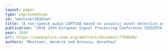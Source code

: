 ```yaml
---
layout: paper
type: inproceedings
id: "meutzner2016non"
title: "A non-speech audio CAPTCHA based on acoustic event detection and classification"
publication: "2016 24th European Signal Processing Conference (EUSIPCO)"
year: 2016
url: https://ieeexplore.ieee.org/abstract/document/7760649/
authors: "Meutzner, Hendrik and Kolossa, Dorothea"
---
```

